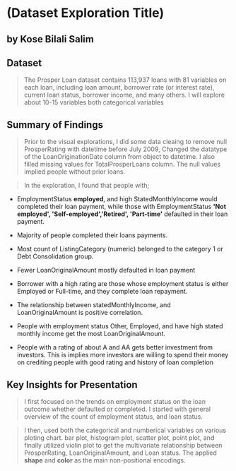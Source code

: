 # (Dataset Exploration Title)
## by Kose Bilali Salim


## Dataset

> The Prosper Loan dataset contains 113,937 loans with 81 variables on each loan, including loan amount, borrower rate (or interest rate), current loan status, borrower income, and many others. I will explore about 10-15 variables both categorical variables


## Summary of Findings

> Prior to the visual explorations, I did some data cleaing to remove null ProsperRating with datetime before July 2009, Changed the datatype of the LoanOriginationDate column from object to datetime. I also filled missing values for TotalProsperLoans column. The null values implied people without prior loans.

> In the exploration, I found that people with;
* EmploymentStatus __employed__, and high StatedMonthlyIncome would completed their loan payment, while those with EmploymentStatus __'Not employed', 'Self-employed','Retired', 'Part-time'__ defaulted in their loan payment.

* Majority of people completed their loans payments.

* Most count of ListingCategory (numeric) belonged to the category 1 or Debt Consolidation group.

* Fewer LoanOriginalAmount mostly defaulted in loan payment

* Borrower with a high rating are those whose employment status is either Employed or Full-time, and they complete loan repayment.

* The relationship between statedMonthlyIncome, and LoanOriginalAmount is positive correlation.

* People with employment status Other, Employed, and have high stated monthly income get the most LoanOriginalAmount.

* People with a rating of about A and AA gets better investment from investors. This is implies more investors are willing to spend their money on crediting people with good rating and history of loan completion


## Key Insights for Presentation

> I first focused on the trends on employment status on the loan outcome whether defaulted or completed. I started with general overview of the count of employment status, and loan status.

> I then, used both the categorical and numberical variables on various ploting chart. bar plot, histogram plot, scatter plot, point plot, and finally utilized violin plot to get the multivariate relationship between ProsperRating, LoanOriginalAmount, and Loan status. The applied __shape__ and __color__ as the main non-positional encodings.